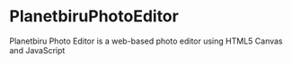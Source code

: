 # PlanetbiruPhotoEditor
Planetbiru Photo Editor is a web-based photo editor using HTML5 Canvas and JavaScript
